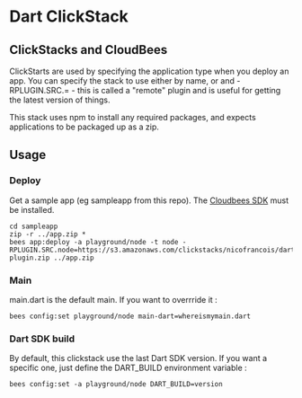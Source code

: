 # Dart ClickStack

## ClickStacks and CloudBees

ClickStarts are used by specifying the application type when you deploy an app. 
You can specify the stack to use either by name, or <name> and 
-RPLUGIN.SRC.<name>=<url> - this is called a "remote" plugin and is useful for 
getting the latest version of things.

This stack uses npm to install any required packages, and expects applications 
to be packaged up as a zip. 

## Usage

### Deploy

Get a sample app (eg sampleapp from this repo).
The [Cloudbees SDK](http://wiki.cloudbees.com/bin/view/RUN/BeesSDK) must be installed.

```
cd sampleapp
zip -r ../app.zip *
bees app:deploy -a playground/node -t node -RPLUGIN.SRC.node=https://s3.amazonaws.com/clickstacks/nicofrancois/dart-plugin.zip ../app.zip
```

### Main

main.dart is the default main. If you want to overrride it :

```
bees config:set playground/node main-dart=whereismymain.dart
```


### Dart SDK build

By default, this clickstack use the last Dart SDK version. 
If you want a specific one, just define the DART_BUILD environment variable :

```
bees config:set -a playground/node DART_BUILD=version
```
